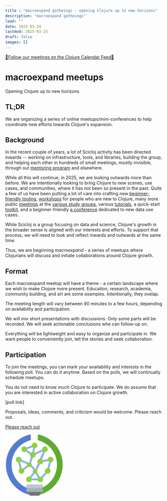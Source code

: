 ```yaml
---
title : "macroexpand gatheings - opening Clojure up to new horizons"
description: "macroexpand gatheings"
lead: ""
date: 2025-03-24
lastmod: 2025-03-25
draft: false
images: []
---
```


[📅Follow our meetings on the Clojure Calendar Feed📅](/docs/community/events/)


# macroexpand meetups

Opening Clojure up to new horizons

## TL;DR
We are organizing a series of online meetups/mini-conferences to help coordinate new efforts towards Clojure's expansion.

## Background

In the recent couple of years, a lot of Scicloj activity has been directed inwards -- working on infrastructure, tools, and libraries, building the group, and helping each other in hundreds of small meetings, mostly invisible, through out [mentoring program](https://scicloj.github.io/docs/community/groups/open-source-mentoring/) and elsewhere.

While all this will continue, in 2025, we are looking outwards more than before. We are intentionally looking to bring Clojure to new scenes, use cases, and communities, where it has not been so present in the past. Quite a few of us have been putting a lot of care into crafting new [beginner-friendly tooling](https://www.youtube.com/watch?v=tDz1x2d65C0), [workshops](https://bobkonf.de/2025/howe.html) for people who are new to Clojure, many more public [meetings](https://scicloj.github.io/docs/community/events/) at the [various study groups](https://scicloj.github.io/docs/community/groups/), various [tutorials](https://scicloj.github.io/clojure-data-tutorials/), a quick-start [toolkit](https://scicloj.github.io/noj/), and a beginner-friendly [a conference](https://scicloj.github.io/docs/community/groups/scinoj-light/) dedicated to new data use cases.

While Scicloj is a group focusing on data and science, Clojure's growth in the broader sense is aligned with our interests and efforts. To support that process, we will need to look and reflect inwards and outwards at the same time.

Thus, we are beginning *macroexpand* - a series of meetups where Clojurians will discuss and initiate collaborations around Clojure growth.

## Format

Each macroexpand meetup will have a theme - a certain landscape where we wish to make Clojure more present. Education, research, academia, community building, and art are some examples. Intentionally, they ovelap.

The meeting length will vary between 90 minutes to a few hours, depending on availability and participation.

We will mix short presentations with discussions. Only some parts will be recorded. We will seek actionable conclusions whe can follow-up on.

Everything will be lightweight and easy to organize and participate in. We want people to conveniently join, tell the stories and seek collaboration.

## Participation

To join the meetings, you can mark your availability and interests in the following poll. You can do it anytime. Based on the polls, we will continually schedule meetups.

You do not need to know much Clojure to participate. We do assume that you are interested in active collaboration on Clojure growth.

[poll link]

Proposals, ideas, comments, and criticism would be welcome. Please reach out.

<a class="btn btn-primary btn-lg px-4 mb-2" href="/docs/community/contact/" role="button">Please reach out</a>

<img src="sci-cloj-logo-transparent.svg" alt="Scicloj logo" style="height:200px;"/>
